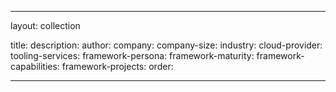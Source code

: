 ---

layout: collection

title:
description:
author:
company:
company-size:
industry:
cloud-provider:
tooling-services:
framework-persona:
framework-maturity:
framework-capabilities:
framework-projects:
order:

---